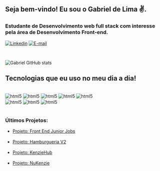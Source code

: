 ## Seja bem-vindo! Eu sou o Gabriel de Lima ✌️.

### Estudante de Desenvolvimento web full stack com interesse pela área de Desenvolvimento Front-end. 

[![Linkedin](https://img.shields.io/badge/LinkedIn-0077B5?style=for-the-badge&logo=linkedin&logoColor=white)](https://www.linkedin.com/in/gabrieldelimasantana/)
[![E-mail](https://img.shields.io/badge/Gmail-D14836?style=for-the-badge&logo=gmail&logoColor=white)](mailto:gabr.lima7@gmail.com)


<br/>

![Gabriel GitHub stats](https://github-readme-stats.vercel.app/api?username=Gabriel-Dev&show_icons=true&theme=dracula)


## Tecnologias que eu uso no meu dia a dia!

<div style="display: inline_block"> <br/>
<img align="center" alt="html5" src="https://img.shields.io/badge/HTML5-E34F26?style=for-the-badge&logo=html5&logoColor=white%22/%3E"/>
<img align="center" alt="html5" src="https://img.shields.io/badge/CSS3-1572B6?style=for-the-badge&logo=css3&logoColor=white%22/%3E"/>
<img align="center" alt="html5" src="https://img.shields.io/badge/JavaScript-323330?style=for-the-badge&logo=javascript&logoColor=F7DF1E%22/%3E"/>
<img align="center" alt="html5" src="https://img.shields.io/badge/TypeScript-007ACC?style=for-the-badge&logo=typescript&logoColor=white%22/%3E"/>
<img align="center" alt="html5" src="https://img.shields.io/badge/React-20232A?style=for-the-badge&logo=react&logoColor=61DAFB%22/%3E"/>

<br/>

<img align="center" alt="html5" src="https://img.shields.io/badge/Node.js-43853D?style=for-the-badge&logo=node.js&logoColor=white%22/%3E"/>
<img align="center" alt="html5" src="https://img.shields.io/badge/PostgreSQL-316192?style=for-the-badge&logo=postgresql&logoColor=white"/>
<img align="center" alt="html5" src="https://img.shields.io/badge/Express.js-404D59?style=for-the-badge"/>
</div>

<br/>

### Últimos Projetos:

<ul>
    <li>
        <a href="https://junior-jobs-eta.vercel.app/"> Projeto: Front End Junior Jobs</a>
    </li>
    <br/>
    <li>
        <a href="https://hamburgueria-three-bice.vercel.app/login"> Projeto: Hamburgueria V2</a>
    </li>
    <br/>
    <li>
        <a href="https://kenziehub-rose-zeta.vercel.app/login"> Projeto: KenzieHub</a>
    </li>
    <br/>
    <li>
        <a href="https://nukenzie-sandy.vercel.app/"> Projeto: NuKenzie </a>
    </li>
    <br/>
</ul>
